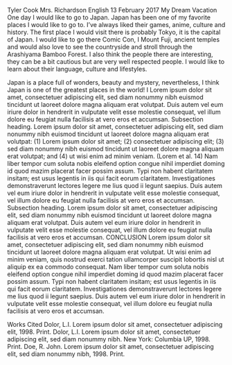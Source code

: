 Tyler Cook
Mrs. Richardson
English
13 February 2017
My Dream Vacation
One day I would like to go to Japan. Japan has been one of my favorite places I would like to go to. I’ve always liked their games, anime, culture and history. The first place I would visit there is probably Tokyo, it is the capital of Japan. I would like to go there Comic Con, I Mount Fuji, ancient temples and would also love to see the countryside and stroll through the Arashiyama Bamboo Forest. 
I also think the people there are interesting, they can be a bit cautious but are very well respected people. I would like to learn about their language, culture and lifestyles. 

Japan is a place full of wonders, beauty and mystery, nevertheless, I think Japan is one of the greatest places in the world!  I Lorem ipsum dolor sit amet, consectetuer adipiscing elit, sed diam nonummy nibh euismod tincidunt ut laoreet dolore magna aliquam erat volutpat. Duis autem vel eum iriure dolor in hendrerit in vulputate velit esse molestie consequat, vel illum dolore eu feugiat nulla facilisis at vero eros et accumsan.
Subsection heading. Lorem ipsum dolor sit amet, consectetuer adipiscing elit, sed diam nonummy nibh euismod tincidunt ut laoreet dolore magna aliquam erat volutpat:
(1) Lorem ipsum dolor sit amet; (2) consectetuer adipiscing elit; (3) sed diam nonummy nibh euismod tincidunt ut laoreet dolore magna aliquam erat volutpat; and (4) ut wisi enim ad minim veniam.  (Lorem et al. 14)
Nam liber tempor cum soluta nobis eleifend option congue nihil imperdiet doming id quod mazim placerat facer possim assum. Typi non habent claritatem insitam; est usus legentis in iis qui facit eorum claritatem. Investigationes demonstraverunt lectores legere me lius quod ii legunt saepius. Duis autem vel eum iriure dolor in hendrerit in vulputate velit esse molestie consequat, vel illum dolore eu feugiat nulla facilisis at vero eros et accumsan.
Subsection heading. Lorem ipsum dolor sit amet, consectetuer adipiscing elit, sed diam nonummy nibh euismod tincidunt ut laoreet dolore magna aliquam erat volutpat. Duis autem vel eum iriure dolor in hendrerit in vulputate velit esse molestie consequat, vel illum dolore eu feugiat nulla facilisis at vero eros et accumsan.
CONCLUSION
Lorem ipsum dolor sit amet, consectetuer adipiscing elit, sed diam nonummy nibh euismod tincidunt ut laoreet dolore magna aliquam erat volutpat. Ut wisi enim ad minim veniam, quis nostrud exerci tation ullamcorper suscipit lobortis nisl ut aliquip ex ea commodo consequat. 
Nam liber tempor cum soluta nobis eleifend option congue nihil imperdiet doming id quod mazim placerat facer possim assum. Typi non habent claritatem insitam; est usus legentis in iis qui facit eorum claritatem. Investigationes demonstraverunt lectores legere me lius quod ii legunt saepius. Duis autem vel eum iriure dolor in hendrerit in vulputate velit esse molestie consequat, vel illum dolore eu feugiat nulla facilisis at vero eros et accumsan.




Works Cited 
Dolor, L.I. Lorem ipsum dolor sit amet, consectetuer adipiscing elit, 1998. Print. 
Dolor, L.I. Lorem ipsum dolor sit amet, consectetuer adipiscing elit, sed diam nonummy nibh. New York: Columbia UP, 1998. Print. 
Doe, R. John.  Lorem ipsum dolor sit amet, consectetuer adipiscing elit, sed diam nonummy nibh, 1998. Print. 
